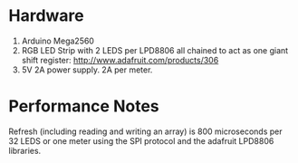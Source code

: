 Hardware
========

1. Arduino Mega2560
2. RGB LED Strip with 2 LEDS per LPD8806 all chained to act as one giant shift register: http://www.adafruit.com/products/306
3. 5V 2A power supply. 2A per meter.


Performance Notes
=================

Refresh (including reading and writing an array) is 800 microseconds per 32 LEDS or one meter using the SPI protocol and the adafruit LPD8806 libraries.
